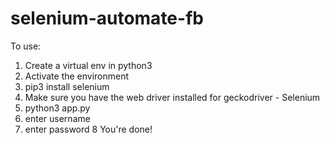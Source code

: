 # selenium-automate-fb
To use:
1. Create a virtual env in python3
2. Activate the environment
3. pip3 install selenium
4. Make sure you have the web driver installed for geckodriver - Selenium
5. python3 app.py
6. enter username
7. enter password
8 You're done!
